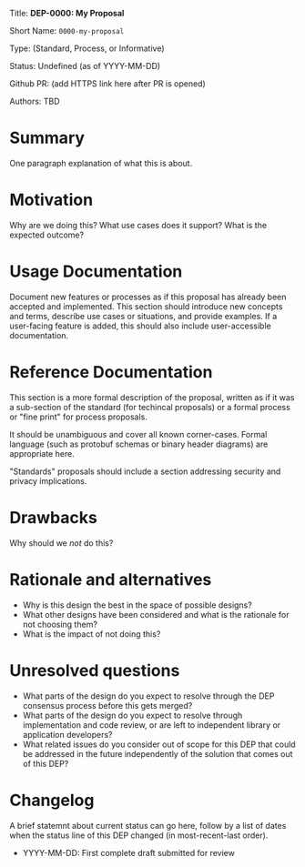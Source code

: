 
Title: **DEP-0000: My Proposal**

Short Name: `0000-my-proposal`

Type: (Standard, Process, or Informative)

Status: Undefined (as of YYYY-MM-DD)

Github PR: (add HTTPS link here after PR is opened)

Authors: TBD


# Summary
[summary]: #summary

One paragraph explanation of what this is about.


# Motivation
[motivation]: #motivation

Why are we doing this? What use cases does it support? What is the expected outcome?


# Usage Documentation
[usage-documentation]: #usage-documentation

Document new features or processes as if this proposal has already been accepted and implemented. This section should introduce new concepts and terms, describe use cases or situations, and provide examples. If a user-facing feature is added, this should also include user-accessible documentation.


# Reference Documentation
[reference-documentation]: #reference-documentation

This section is a more formal description of the proposal, written as if it was a sub-section of the standard (for techincal proposals) or a formal process or "fine print" for process proposals.

It should be unambiguous and cover all known corner-cases. Formal language (such as protobuf schemas or binary header diagrams) are appropriate here.

"Standards" proposals should include a section addressing security and privacy implications.


# Drawbacks
[drawbacks]: #drawbacks

Why should we *not* do this?


# Rationale and alternatives
[alternatives]: #alternatives

- Why is this design the best in the space of possible designs?
- What other designs have been considered and what is the rationale for not choosing them?
- What is the impact of not doing this?


# Unresolved questions
[unresolved]: #unresolved-questions

- What parts of the design do you expect to resolve through the DEP consensus process before this gets merged?
- What parts of the design do you expect to resolve through implementation and code review, or are left to independent library or application developers?
- What related issues do you consider out of scope for this DEP that could be addressed in the future independently of the solution that comes out of this DEP?


# Changelog
[changelog]: #changelog

A brief statemnt about current status can go here, follow by a list of dates
when the status line of this DEP changed (in most-recent-last order).

- YYYY-MM-DD: First complete draft submitted for review

